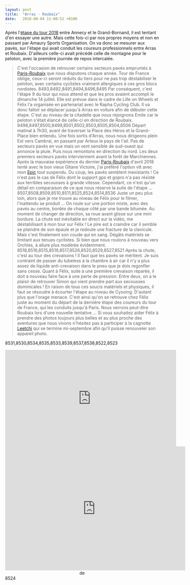 ```yaml
---
layout: post
title:  "Arras - Roubaix"
date:   2018-08-04 11:00:52 +0100
---
```

Après l'<a href="http://twomoulins.fr/etape-tour-2018/">étape du tour 2018</a> entre Annecy et le Grand-Bornand, il est tentant d'en essayer une autre.
Mais cette fois-ci par nos propres moyens et non en passant par Amaury Sports Organisation.
On va donc se mesurer aux pavés, sur l'étape qui avait conduit les coureurs professionnels entre Arras et Roubaix.
D'ailleurs celle-ci avait précédé celle de montagne pour le peloton, avec la première journée de repos intercalée.
> C'est l'occasion de retrouver certains secteurs pavés empruntés à <a href="http://twomoulins.fr/paris-roubaix/">Paris-Roubaix</a> que nous disputons chaque année.
Tour de France oblige, ceux-ci seront réduits du tiers pour ne pas trop déstabiliser le peloton, avec certains cyclistes vraiment allergiques à ces gros blocs nordistes.
8493,8492,8491,8494,8496,8495
Par conséquent, c'est l'étape 9 du tour qui nous attend et que les pros avaient accompli le dimanche 14 juillet.
> Elle est prévue dans le cadre de Lille on Wheels et Félix l'a organisée en partenariat avec le Rapha Cycling Club.
Il va donc falloir se déplacer jusqu'à Arras en voiture afin de débuter cette étape.
C'est au niveau de la citadelle que nous rejoignons Emile car le peloton s'était élancé de celle-ci en direction de Roubaix.
8498,8497,8500,8499,8501,8502,8503,8505,8504,8506
Départ matinal à 7h30, avant de traverser la Place des Héros et la Grand-Place bien entendu.
Une fois sortis d'Arras, nous nous dirigeons plein Est vers Cambrai, en passant par Arleux le pays de l'ail.
Pas de secteurs pavés en vue mais un vent sensible de sud-ouest qui annonce la pluie.
Puis nous remontons en direction du nord.
Les deux premiers secteurs pavés interviennent avant la forêt de Marchiennes.
Après la mauvaise expérience du dernier <a href="http://twomoulins.fr/paris-roubaix/">Paris-Roubaix</a> d'avril 2018 tenté avec le bon vieux Gitane Victoire, j'ai préféré l'option vtt avec mon <a href="http://twomoulins.fr/en-piste-pour-paris-roubaix-2016/">Epic</a> tout suspendu.
> Du coup, les pavés semblent inexistants !
Ce n'est pas le cas de Félix dont le support gps et gopro n'a pas résisté aux terribles secousses à grande vitesse.
Cependant, ce n'est qu'un détail en comparaison de ce que nous réserve la suite de l'étape ...
8507,8508,8509,8510,8511,8525,8524,8514,8536
Juste un peu plus loin, alors que je me trouve au niveau de Félix pour le filmer, l'inattendu se produit ...
On roule sur une portion mixte, avec des pavés au centre, bordés de chaque côté par une bande bitumée.
Au moment de changer de direction, sa roue avant glisse sur une mini bordure.
> La chute est inévitable en direct sur la vidéo, me déstabilisant à mon tour sur Félix !
Le pire est à craindre car il semble se plaindre de son épaule et je redoute une fracture de la clavicule.
Mais c'est finalement son coude qui en sang.
Dégâts matériels se limitant aux tenues cyclistes.
Si bien que nous roulons à nouveau vers Orchies, à allure plus modérée évidemment.
8518,8516,8515,8519,8517,8526,8520,8529,8527,8521
Après la chute, c'est au tour des crevaisons !
Il faut que les pavés se méritent.
Je suis contraint de passer du tubeless à la chambre à air car il n'y a plus assez de liquide anti-crevaison dans le pneu que je dois regonfler sans cesse.
Quant à Félix, suite à une première crevaison réparée, il doit à nouveau faire face à une perte de pression.
Entre deux, on a le plaisir de retrouver Simon qui vient prendre part aux secousses dominicales !
> En raison de tous ces soucis matériels et physiques, il faut se résoudre à écourter l'étape au niveau de Cysoing.
D'autant plus que l'orage menace.
C'est ainsi qu'on se retrouve chez Félix juste au  moment du départ de la dernière étape des coureurs du tour de France, qui les conduits jusqu'à Paris.
Nous verrons peut-être Roubaix lors d'une nouvelle tentative ...
Si vous souhaitez aider Félix à prendre des photos toujours plus belles et au plus proche des aventures que nous vivons n'hésitez pas à participer à la cagnotte <a href="https://www.leetchi.com/c/two-moulins-low-pictures">Leetchi</a> qui se termine mi-septembre afin qu'il puisse renouveler son appareil photo.

8531,8530,8534,8535,8533,8539,8537,8538,8522,8523

<center><iframe src="https://www.youtube.com/embed/KW-wHaAfWa4" width="560" height="315" frameborder="0" allowfullscreen="allowfullscreen" data-mce-fragment="1"></iframe></center>

<center><iframe src="https://www.strava.com/activities/1735624397/embed/95e35822dae714e9e8aa3004144bfc6edd92ad7b" width="590" height="405" frameborder="0" scrolling="no" data-mce-fragment="1"></iframe>de</center>
8524